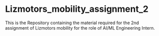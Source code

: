 # Lizmotors_mobility_assignment_2
This is the Repository containing the material required for the 2nd assignment of Lizmotors mobility for the role of AI/ML Engineering Intern. 
